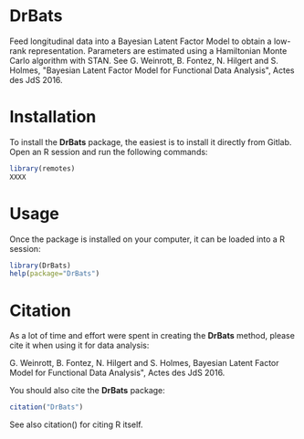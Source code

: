 # DrBats

Feed longitudinal data into a Bayesian Latent Factor Model to obtain a low-rank representation. Parameters are estimated using a Hamiltonian Monte Carlo algorithm with STAN. See G. Weinrott, B. Fontez, N. Hilgert and S. Holmes, "Bayesian Latent Factor Model for Functional Data Analysis", Actes des JdS 2016.
  
# Installation

To install the **DrBats** package, the easiest is to install it directly from Gitlab. Open an R session and run the following commands:

```R
library(remotes) 
XXXX
```

# Usage

Once the package is installed on your computer, it can be loaded into a R session:

```R
library(DrBats)
help(package="DrBats")
```

# Citation

As a lot of time and effort were spent in creating the **DrBats** method, please cite it when using it for data analysis:

G. Weinrott, B. Fontez, N. Hilgert and S. Holmes, Bayesian Latent Factor Model for Functional Data Analysis", Actes des JdS 2016.

You should also cite the **DrBats** package:

```R
citation("DrBats")
```

See also citation() for citing R itself.
